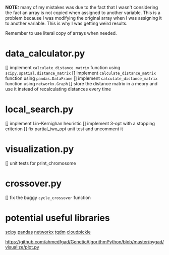 **NOTE:** many of my mistakes was due to the fact that I wasn't considering the
fact an array is not copied when assigned to another variable. This is a
problem because I was modifying the original array when I was assigning it to
another variable. This is why I was getting weird results.

Remember to use literal copy of arrays when needed.

# data_calculator.py

[] implement `calculate_distance_matrix` function using `scipy.spatial.distance_matrix`
[] implement `calculate_distance_matrix` function using `pandas.DataFrame`
[] implement `calculate_distance_matrix` function using `networkx.Graph`
[] store the distance matrix in a meory and use it instead of recalculating distances every time

# local_search.py

[] implement Lin–Kernighan heuristic
[] implement 3-opt with a stopping criterion
[] fix partial_two_opt unit test and uncomment it

# visualization.py

[] unit tests for print_chromosome

# crossover.py

[] fix the buggy `cycle_crossover` function

# potential useful libraries

[scipy](https://docs.scipy.org/doc/scipy/reference/generated/scipy.spatial.distance_matrix.html#scipy.spatial.distance_matrix)
[pandas](https://pandas.pydata.org/pandas-docs/stable/reference/api/pandas.DataFrame.html)
[networkx](https://networkx.github.io/documentation/stable/reference/classes/graph.html)
[tqdm](https://tqdm.github.io/docs/tqdm/)
[cloudpickle](https://pypi.org/project/cloudpickle/)

https://github.com/ahmedfgad/GeneticAlgorithmPython/blob/master/pygad/visualize/plot.py
